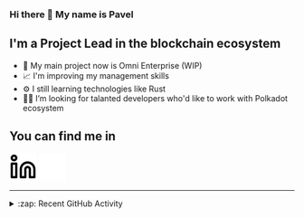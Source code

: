 ### Hi there 👋 My name is Pavel

## I'm a Project Lead in the blockchain ecosystem 

- 🚀 My main project now is Omni Enterprise (WIP)
- 📈 I'm improving my management skills
- ⚙️ I still learning technologies like Rust
- 🧑‍💻 I’m looking for talanted developers who'd like to work with Polkadot ecosystem

## You can find me in
[![website](./img/linkedin-light.svg)](https://www.linkedin.com/in/golovkinpl/)
[![website](./img/linkedin-dark.svg)](https://www.linkedin.com/in/golovkinpl/)

---

<details>
  <summary>:zap: Recent GitHub Activity</summary>
  
<!--START_SECTION:activity-->
1. 🎉 Merged PR [#1074](https://github.com/novasamatech/metadata-portal/pull/1074) in [novasamatech/metadata-portal](https://github.com/novasamatech/metadata-portal)
2. 🎉 Merged PR [#1073](https://github.com/novasamatech/metadata-portal/pull/1073) in [novasamatech/metadata-portal](https://github.com/novasamatech/metadata-portal)
3. 🗣 Commented on [#2678](https://github.com/novasamatech/nova-spektr/issues/2678#issuecomment-2490271560) in [novasamatech/nova-spektr](https://github.com/novasamatech/nova-spektr)
4. 🗣 Commented on [#1563](https://github.com/novasamatech/nova-spektr/issues/1563#issuecomment-2489056098) in [novasamatech/nova-spektr](https://github.com/novasamatech/nova-spektr)
5. 🎉 Merged PR [#1072](https://github.com/novasamatech/metadata-portal/pull/1072) in [novasamatech/metadata-portal](https://github.com/novasamatech/metadata-portal)
<!--END_SECTION:activity-->

</details>
